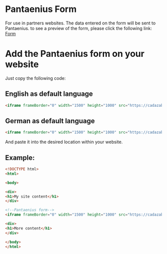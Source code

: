 # Pantaenius Form

For use in partners websites.
The data entered on the form will be sent to Pantaenius.
to see a preview of the form, please click the following link: [Form](https://cadazab.github.io/Pant-form/)

# Add the Pantaenius form on your website

Just copy the following code:

## English as default language
```html
<iframe frameBorder="0" width="1500" height="1000" src="https://cadazab.github.io/Pant-form/eng"></iframe>
```

## German as default language
```html
<iframe frameBorder="0" width="1500" height="1000" src="https://cadazab.github.io/Pant-form/ger"></iframe>
```
And paste it into the desired location within your website.

## Example:
```html
<!DOCTYPE html>
<html>

<body>

<div>
<h1>My site content</h1>
</div> 

<!--Pantaenius form-->
<iframe frameBorder="0" width="1500" height="1000" src="https://cadazab.github.io/Pant-form"></iframe>

<div>
<h1>More content</h1>
</div> 

</body>
</html>
```



